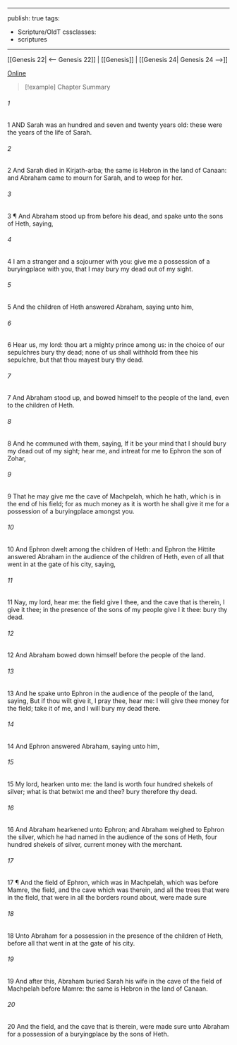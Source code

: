 

---
publish: true
tags:
  - Scripture/OldT
cssclasses:
  - scriptures
---
[[Genesis 22| <-- Genesis 22]] | [[Genesis]] | [[Genesis 24| Genesis 24 -->]]

[Online](https://churchofjesuschrist.org/study/scriptures/ot/gen/23?lang=eng)

>[!example] Chapter Summary
>
###### 1
1 AND Sarah was an hundred and seven and twenty years old: these were the years of the life of Sarah.
###### 2
2 And Sarah died in Kirjath-arba; the same is Hebron in the land of Canaan: and Abraham came to mourn for Sarah, and to weep for her.
###### 3
3 ¶ And Abraham stood up from before his dead, and spake unto the sons of Heth, saying,
###### 4
4 I am a stranger and a sojourner with you: give me a possession of a buryingplace with you, that I may bury my dead out of my sight.
###### 5
5 And the children of Heth answered Abraham, saying unto him,
###### 6
6 Hear us, my lord: thou art a mighty prince among us: in the choice of our sepulchres bury thy dead; none of us shall withhold from thee his sepulchre, but that thou mayest bury thy dead.
###### 7
7 And Abraham stood up, and bowed himself to the people of the land, even to the children of Heth.
###### 8
8 And he communed with them, saying, If it be your mind that I should bury my dead out of my sight; hear me, and intreat for me to Ephron the son of Zohar,
###### 9
9 That he may give me the cave of Machpelah, which he hath, which is in the end of his field; for as much money as it is worth he shall give it me for a possession of a buryingplace amongst you.
###### 10
10 And Ephron dwelt among the children of Heth: and Ephron the Hittite answered Abraham in the audience of the children of Heth, even of all that went in at the gate of his city, saying,
###### 11
11 Nay, my lord, hear me: the field give I thee, and the cave that is therein, I give it thee; in the presence of the sons of my people give I it thee: bury thy dead.
###### 12
12 And Abraham bowed down himself before the people of the land.
###### 13
13 And he spake unto Ephron in the audience of the people of the land, saying, But if thou wilt give it, I pray thee, hear me: I will give thee money for the field; take it of me, and I will bury my dead there.
###### 14
14 And Ephron answered Abraham, saying unto him,
###### 15
15 My lord, hearken unto me: the land is worth four hundred shekels of silver; what is that betwixt me and thee?  bury therefore thy dead.
###### 16
16 And Abraham hearkened unto Ephron; and Abraham weighed to Ephron the silver, which he had named in the audience of the sons of Heth, four hundred shekels of silver, current money with the merchant.
###### 17
17 ¶ And the field of Ephron, which was in Machpelah, which was before Mamre, the field, and the cave which was therein, and all the trees that were in the field, that were in all the borders round about, were made sure
###### 18
18 Unto Abraham for a possession in the presence of the children of Heth, before all that went in at the gate of his city.
###### 19
19 And after this, Abraham buried Sarah his wife in the cave of the field of Machpelah before Mamre: the same is Hebron in the land of Canaan.
###### 20
20 And the field, and the cave that is therein, were made sure unto Abraham for a possession of a buryingplace by the sons of Heth.



